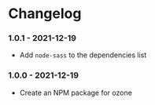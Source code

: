 # Changelog

### 1.0.1 - 2021-12-19
- Add `node-sass` to the dependencies list

### 1.0.0 - 2021-12-19
- Create an NPM package for ozone